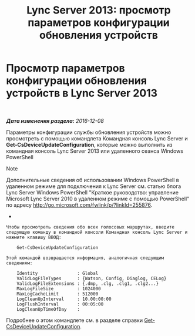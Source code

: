 ﻿---
title: 'Lync Server 2013: просмотр параметров конфигурации обновления устройств'
TOCTitle: Просмотр параметров конфигурации обновления устройств
ms:assetid: aa6a70a9-bd77-4606-b797-ea6a3bab9cf2
ms:mtpsurl: https://technet.microsoft.com/ru-ru/library/JJ994059(v=OCS.15)
ms:contentKeyID: 52058295
ms.date: 12/10/2016
mtps_version: v=OCS.15
ms.translationtype: HT
---

# Просмотр параметров конфигурации обновления устройств в Lync Server 2013

 

_**Дата изменения раздела:** 2016-12-08_

Параметры конфигурации службы обновления устройств можно просмотреть с помощью командлета Командная консоль Lync Server и **Get-CsDeviceUpdateConfiguration**, которые можно выполнить из командная консоль Lync Server 2013 или удаленного сеанса Windows PowerShell

> [!note]  
> Дополнительные сведения об использовании Windows PowerShell в удаленном режиме для подключения к Lync Server см. статью блога Lync Server Windows PowerShell &quot;Краткое руководство: управление Microsoft Lync Server 2010 в удаленном режиме с помощью PowerShell&quot; по адресу <a href="http://go.microsoft.com/fwlink/p/?linkid=255876">http://go.microsoft.com/fwlink/p/?linkId=255876</a>.



  - 
    
    Чтобы просмотреть сведения обо всех голосовых маршрутах, введите следующую команду в командной консоли Командная консоль Lync Server и нажмите клавишу ВВОД:
    
        Get-CsDeviceUpdateConfiguration
    
    Этой командой возвращается информация, аналогичная следующим сведениям:
    
        Identity               : Global
        ValidLogFileTypes      : {Watson, Config, Diaglog, CELog}
        ValidLogFileExtensions : {.dmp, .clg, .clg1, .clg2...}
        MaxLogFileSize         : 1024000
        MaxLogCacheLimit       : 512000
        LogCleanUpInterval     : 10.00:00:00
        LogFlushInterval       : 00:05:00
        LogCleanUpTimeOfDay    :

Подробнее о этом командлете см. в разделе справки [Get-CsDeviceUpdateConfiguration](https://docs.microsoft.com/en-us/powershell/module/skype/Get-CsDeviceUpdateConfiguration).

